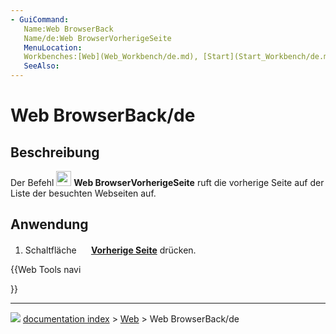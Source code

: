 ```yaml
---
- GuiCommand:
   Name:Web BrowserBack
   Name/de:Web BrowserVorherigeSeite
   MenuLocation:
   Workbenches:[Web](Web_Workbench/de.md), [Start](Start_Workbench/de.md)
   SeeAlso:
---
```


# Web BrowserBack/de

## Beschreibung

Der Befehl <img alt="" src=images/Web_BrowserBack.svg  style="width:24px;"> **Web BrowserVorherigeSeite** ruft die vorherige Seite auf der Liste der besuchten Webseiten auf.

## Anwendung

1.  Schaltfläche **<img src="images/Web_BrowserBack.svg" width=16px> [Vorherige Seite](Web_BrowserBack/de.md)** drücken.





{{Web Tools navi

}}



---
![](images/Button_right.svg) [documentation index](../README.md) > [Web](Web_Workbench.md) > Web BrowserBack/de
